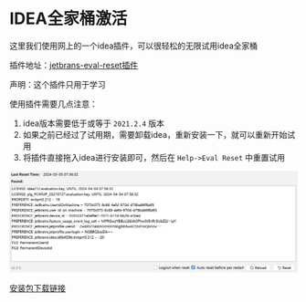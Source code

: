 # IDEA全家桶激活

这里我们使用网上的一个idea插件，可以很轻松的无限试用idea全家桶

插件地址：[jetbrans-eval-reset插件](https://zhile.io/2020/11/18/jetbrains-eval-reset-deprecated.html)

声明：这个插件只用于学习

使用插件需要几点注意：

1. idea版本需要低于或等于 `2021.2.4` 版本
2. 如果之前已经过了试用期，需要卸载idea，重新安装一下，就可以重新开始试用
3. 将插件直接拖入idea进行安装即可，然后在 `Help->Eval Reset` 中重置试用

![插件截图](images/idea_eval/2024-03-05-07-45-56.png)

[安装包下载链接](https://github.com/aidaole/aidaole.github.io/blob/main/tools/images/idea_eval/ide-eval-resetter-2.3.5-c80a1d.zip)